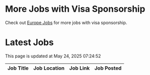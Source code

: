 # More Jobs with Visa Sponsorship

Check out [Europe Jobs](https://github.com/sureshparimi/europejobs#latest-jobs) for more jobs with visa sponsorship.

# Latest Jobs

This page is updated at May 24, 2025 07:24:52

| Job Title | Job Location | Job Link | Job Posted |
| --- | --- | --- | --- |
